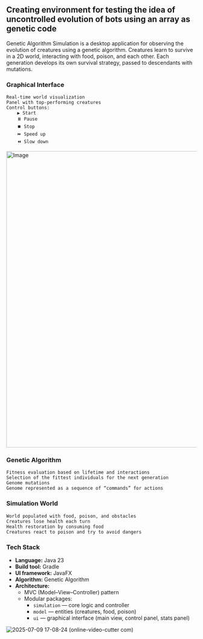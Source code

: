 ## Сreating environment for testing the idea of uncontrolled evolution of bots using an array as genetic code

Genetic Algorithm Simulation is a desktop application for observing the evolution of creatures using a genetic algorithm.
Creatures learn to survive in a 2D world, interacting with food, poison, and each other.
Each generation develops its own survival strategy, passed to descendants with mutations.

### Graphical Interface
    Real-time world visualization
    Panel with top-performing creatures
    Control buttons:
        ▶️ Start
        ⏸️ Pause
        ⏹️ Stop
        ⏩ Speed up
        ⏪ Slow down

<img width="1372" height="785" alt="Image" src="https://github.com/user-attachments/assets/78c444b4-0360-40b7-a53b-dad4213fbb3b" />  

### Genetic Algorithm
    Fitness evaluation based on lifetime and interactions
    Selection of the fittest individuals for the next generation
    Genome mutations
    Genome represented as a sequence of “commands” for actions

### Simulation World
    World populated with food, poison, and obstacles
    Creatures lose health each turn
    Health restoration by consuming food
    Creatures react to poison and try to avoid dangers

###  Tech Stack

- **Language:** Java 23
- **Build tool:** Gradle
- **UI framework:** JavaFX
- **Algorithm:** Genetic Algorithm
- **Architecture:**
  - MVC (Model–View–Controller) pattern
  - Modular packages:
    - `simulation` — core logic and controller
    - `model` — entities (creatures, food, poison)
    - `ui` — graphical interface (main view, control panel, stats panel)  

![2025-07-09 17-08-24 (online-video-cutter com)](https://github.com/user-attachments/assets/a05e0f26-c436-4588-b7ca-c42092e01531)
